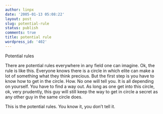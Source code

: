 ```yaml
---
author: linpx
date: '2005-01-13 05:08:22'
layout: post
slug: potential-rule
status: publish
comments: true
title: potential rule
wordpress_id: '402'
---
```


Potential rules

There are potential rules everywhere in any field one can imagine. Ok, the
rule is like this. Everyone knows there is a circle in which elite can make a
lot of something what they think precious. But the first step is you have to
know how to get in the circle. How. No one will tell you. It is all depending
on yourself. You have to find a way out. As long as one get into this circle,
ok, very prudently, this guy will still keep the way to get in circle a secret
as any other guy in the same circle does.

This is the potential rules. You know it, you don’t tell it.

